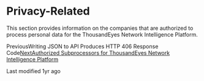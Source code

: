 # Privacy-Related

This section provides information on the companies that are authorized to process personal data for the ThousandEyes Network Intelligence Platform.

PreviousWriting JSON to API Produces HTTP 406 Response Code[NextAuthorized Subprocessors for ThousandEyes Network Intelligence Platform](<../.gitbook/assets/authorized subprocessors for thousandeyes network intelligence platform>)

Last modified 1yr ago
